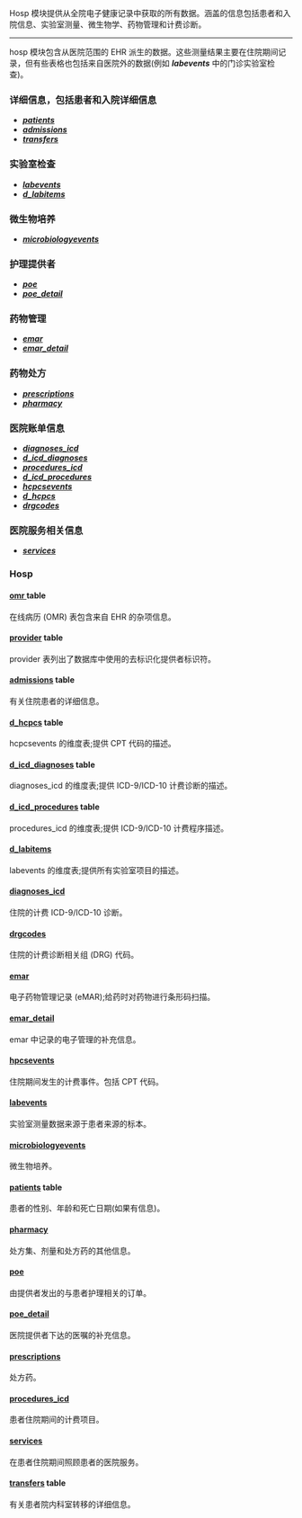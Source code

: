 

Hosp 模块提供从全院电子健康记录中获取的所有数据。涵盖的信息包括患者和入院信息、实验室测量、微生物学、药物管理和计费诊断。

-----



hosp 模块包含从医院范围的 EHR 派生的数据。这些测量结果主要在住院期间记录，但有些表格也包括来自医院外的数据(例如 _**labevents**_ 中的门诊实验室检查)。


### 详细信息，包括患者和入院详细信息

- **_[patients](./patients.md)_**
- **_[admissions](./admissions.md)_**
- **_[transfers](./transfers.md)_**


### 实验室检查
- **_[labevents](./labevents.md)_**
- **_[d_labitems](./d_labitems.md)_**


### 微生物培养
- **_[microbiologyevents](./microbiologyevents.md)_**


###  护理提供者
- **_[poe](./poe.md)_**
- **_[poe_detail](./poe_detail.md)_**


### 药物管理
- **_[emar](./emar.md)_**
- **_[emar_detail](./emar_detail.md)_**

### 药物处方
- **_[prescriptions](./prescriptions.md)_**
- **_[pharmacy](./pharmacy.md)_**

### 医院账单信息
- **_[diagnoses_icd](./diagnoses_icd.md)_**
- **_[d_icd_diagnoses](./d_icd_diagnoses.md)_**
- **_[procedures_icd](./procedures_icd.md)_**
- **_[d_icd_procedures](./d_icd_procedures.md)_**
- **_[hcpcsevents](./hcpcsevents.md)_**
- **_[d_hcpcs](./d_hcpcs.md)_**
- **_[drgcodes](./drgcodes.md)_**


### 医院服务相关信息
- **_[services](./services.md)_**


### Hosp

#### [omr ](./omr.md)table
在线病历 (OMR) 表包含来自 EHR 的杂项信息。


#### [provider](./provider.md) table

provider 表列出了数据库中使用的去标识化提供者标识符。


#### [admissions](./admissions.md) table

有关住院患者的详细信息。

#### [d_hcpcs](./d_hcpcs.md) table 

hcpcsevents 的维度表;提供 CPT 代码的描述。


#### [d_icd_diagnoses](./d_icd_diagnoses.md) table 

diagnoses_icd 的维度表;提供 ICD-9/ICD-10 计费诊断的描述。


####   [d_icd_procedures](./d_icd_procedures.md) table 

procedures_icd 的维度表;提供 ICD-9/ICD-10 计费程序描述。

#### [d_labitems](./d_labitems.md)

labevents 的维度表;提供所有实验室项目的描述。

#### [diagnoses_icd](./diagnoses_icd.md)

住院的计费 ICD-9/ICD-10 诊断。



#### [drgcodes](./drgcodes.md)

住院的计费诊断相关组 (DRG) 代码。

#### [emar](./emar.md)

电子药物管理记录 (eMAR);给药时对药物进行条形码扫描。

#### [emar_detail](./emar_detail.md)

emar 中记录的电子管理的补充信息。


#### [hpcsevents](./hcpcsevents.md)

住院期间发生的计费事件。包括 CPT 代码。

#### [labevents](./labevents.md)

实验室测量数据来源于患者来源的标本。


#### [microbiologyevents](./microbiologyevents.md)
微生物培养。


#### [patients](./patients.md) table
患者的性别、年龄和死亡日期(如果有信息)。


#### [pharmacy](./pharmacy.md)
处方集、剂量和处方药的其他信息。


#### [poe](./poe.md)
由提供者发出的与患者护理相关的订单。

#### [poe_detail](./poe_detail.md)
医院提供者下达的医嘱的补充信息。

#### [prescriptions](./prescriptions.md)
处方药。

#### [procedures_icd](./procedures_icd.md)
患者住院期间的计费项目。

#### [services](./services.md)
在患者住院期间照顾患者的医院服务。

#### [transfers](./transfers.md) table
有关患者院内科室转移的详细信息。
